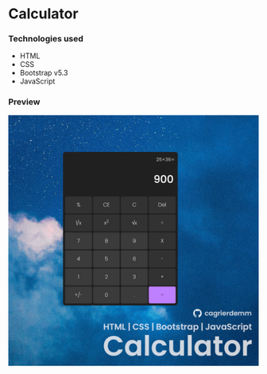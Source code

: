 #  Calculator

### Technologies used
- HTML
- CSS
- Bootstrap v5.3
- JavaScript

### Preview

![Preview](img/preview.jpg)